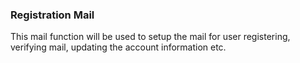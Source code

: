 ### Registration Mail
This mail function will be used to setup the mail for user registering, verifying mail, updating the account information etc.
